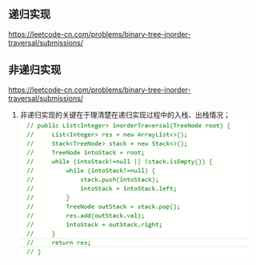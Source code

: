 
## 递归实现
https://leetcode-cn.com/problems/binary-tree-inorder-traversal/submissions/

## 非递归实现
https://leetcode-cn.com/problems/binary-tree-inorder-traversal/submissions/

1. 非递归实现的关键在于理清楚在递归实现过程中的入栈、出栈情况；
![中序遍历非递归实现](/media/inorder.png)